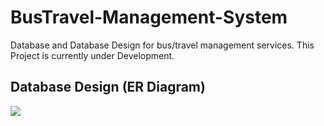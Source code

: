 # BusTravel-Management-System
 Database and Database Design for bus/travel management services.
 This Project is currently under Development.
 
 ## Database Design (ER Diagram)
 ![]( PRJ.png)
